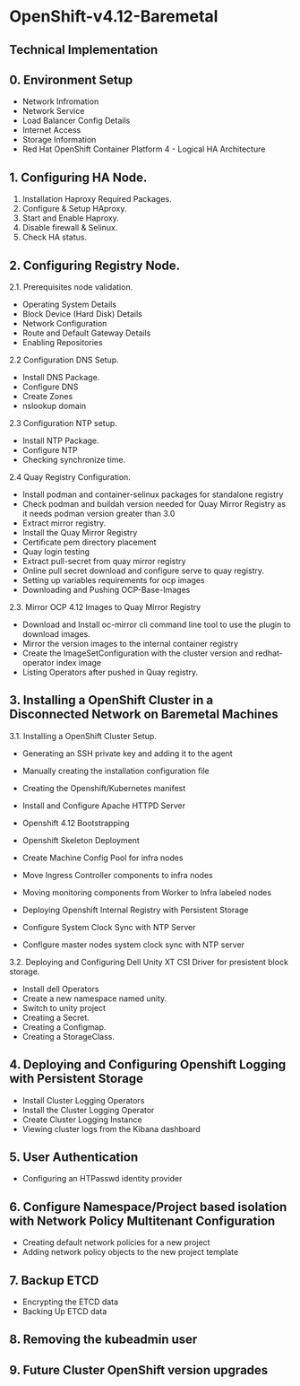 # OpenShift-v4.12-Baremetal

## Technical Implementation

## 0. Environment Setup

- Network Infromation
- Network Service
- Load Balancer Config Details
- Internet Access
- Storage Information
- Red Hat OpenShift Container Platform 4 - Logical HA Architecture

## 1. Configuring HA Node. 

1. Installation Haproxy Required Packages.
1. Configure & Setup HAproxy.
1. Start and Enable Haproxy.
1. Disable firewall & Selinux. 
1. Check HA status. 


## 2. Configuring Registry Node.

2.1. Prerequisites node validation. 

- Operating System Details
- Block Device (Hard Disk) Details
- Network Configuration
- Route and Default Gateway Details
- Enabling Repositories

2.2 Configuration DNS Setup.

- Install DNS Package. 
- Configure DNS 
- Create Zones 
- nslookup domain

2.3 Configuration NTP setup. 

- Install NTP Package. 
- Configure NTP 
- Checking synchronize time.


2.4 Quay Registry Configuration. 
 
- Install podman and container-selinux packages for standalone registry
- Check podman and buildah version needed for Quay Mirror Registry as it needs podman version greater than 3.0
- Extract mirror registry. 
- Install the Quay Mirror Registry 
- Certificate pem directory placement
- Quay login testing 
- Extract pull-secret from quay mirror registry
- Online pull secret download and configure serve to quay registry.
- Setting up variables requirements for ocp images
- Downloading and Pushing OCP-Base-Images


2.3. Mirror OCP 4.12 Images to Quay Mirror Registry

- Download and Install oc-mirror cli command line tool to use the plugin to download images.
- Mirror the version images to the internal container registry
- Create the ImageSetConfiguration with the cluster version and redhat-operator index image
- Listing Operators after pushed in Quay registry.

## 3. Installing a OpenShift Cluster in a Disconnected Network on Baremetal Machines


3.1. Installing a OpenShift Cluster Setup.

- Generating an SSH private key and adding it to the agent
- Manually creating the installation configuration file
- Creating the Openshift/Kubernetes manifest
- Install and Configure Apache HTTPD Server
- Openshift 4.12 Bootstrapping
- Openshift Skeleton Deployment

- Create Machine Config Pool for infra nodes
- Move Ingress Controller components to infra nodes
- Moving monitoring components from Worker to Infra labeled nodes
- Deploying Openshift Internal Registry with Persistent Storage
- Configure System Clock Sync with NTP Server
- Configure master nodes system clock sync with NTP server


3.2. Deploying and Configuring Dell Unity XT CSI Driver for presistent block storage.

- Install dell Operators
- Create a new namespace named unity.
- Switch to unity project
- Creating a Secret.
- Creating a Configmap.
- Creating a StorageClass.



## 4. Deploying and Configuring Openshift Logging with Persistent Storage

- Install Cluster Logging Operators
- Install the Cluster Logging Operator
- Create Cluster Logging Instance
- Viewing cluster logs from the Kibana dashboard


## 5. User Authentication 

- Configuring an HTPasswd identity provider


## 6. Configure Namespace/Project based isolation with Network Policy Multitenant Configuration

- Creating default network policies for a new project
- Adding network policy objects to the new project template

## 7. Backup ETCD 

- Encrypting the ETCD data
- Backing Up ETCD data

## 8. Removing the kubeadmin user

## 9. Future Cluster OpenShift version upgrades